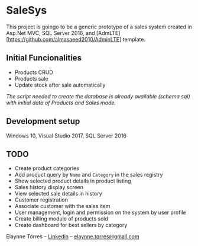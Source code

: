 # SaleSys
This project is goingo to be a generic prototype of a sales system created in Asp.Net MVC, SQL Server 2016, and [AdmLTE][https://github.com/almasaeed2010/AdminLTE] template.

## Initial Funcionalities

* Products CRUD
* Products sale
* Update stock after sale automatically

_The script needed to create the database is already available (schema.sql) with initial data of Products and Sales made._

## Development setup

Windows 10, Visual Studio 2017, SQL Server 2016

## TODO

* Create product categories
* Add product query by `Name` and `Category` in the sales registry
* Show selected product details in product listing
* Sales history display screen
* View selected sale details in history
* Customer registration
* Associate customer with the sales item
* User management, login and permission on the system by user profile
* Create billing module of products sold
* Create dashboard for best sellers by category

Elaynne Torres – [Linkedin](https://www.linkedin.com/in/elaynne-torres-888606104/) – elaynne.torres@gmail.com
